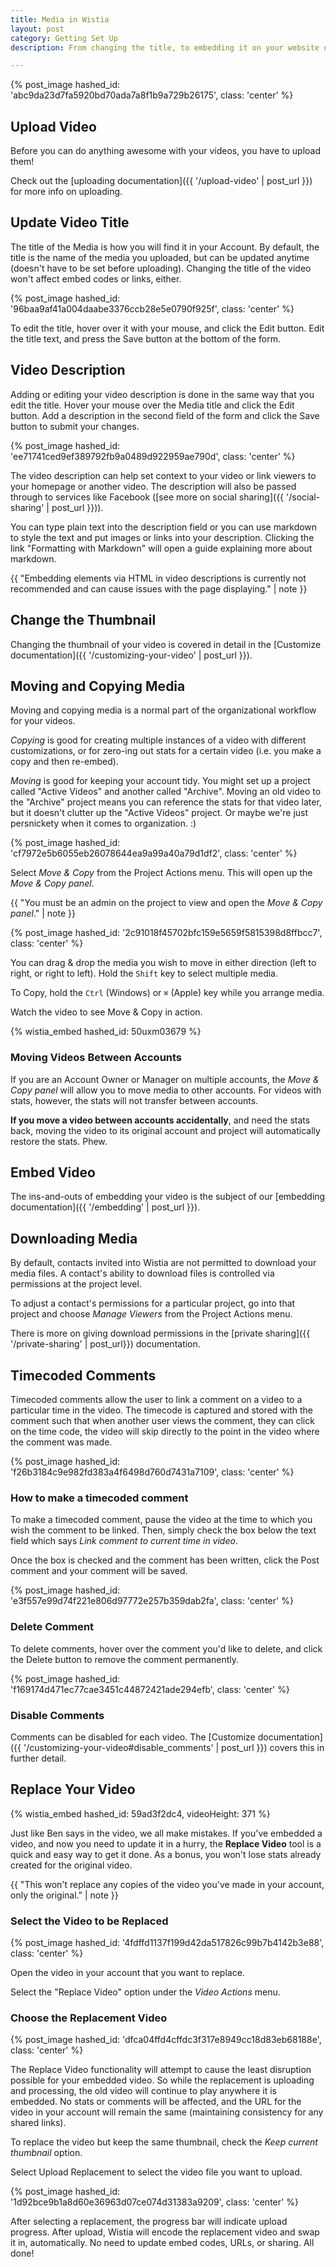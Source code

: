 ```yaml
---
title: Media in Wistia
layout: post
category: Getting Set Up
description: From changing the title, to embedding it on your website or blog, learn all the functionality for uploaded media here.

---
```


{% post_image hashed_id: 'abc9da23d7fa5920bd70ada7a8f1b9a729b26175', class: 'center' %}

## Upload Video

Before you can do anything awesome with your videos, you have to upload them! 

Check out the [uploading documentation]({{ '/upload-video' | post_url }}) for
more info on uploading.

## Update Video Title

The title of the Media is how you will find it in your Account.  By default,
the title is the name of the media you uploaded, but can be updated anytime 
(doesn't have to be set before uploading). Changing the title of the video won't
affect embed codes or links, either.

{% post_image hashed_id: '96baa9af41a004daabe3376ccb28e5e0790f925f', class: 'center' %}

To edit the title, hover over it with your mouse, and click the 
Edit button. Edit the title text, and press the Save button at the bottom of the form.

## Video Description

Adding or editing your video description is done in the same way that you edit the title.
Hover your mouse over the Media title and click the Edit button. Add a description 
in the second field of the form and click the Save button to submit your changes.

{% post_image hashed_id: 'ee71741ced9ef389792fb9a0489d922959ae790d', class: 'center' %}

The video description can help set context to your video or link viewers to your homepage or another video. 
The description will also be passed through to services 
like Facebook ([see more on social sharing]({{ '/social-sharing' | post_url }})).

You can type plain text into the description field or you can use markdown to style the text and put 
images or links into your description. Clicking the link "Formatting with Markdown" 
will open a guide explaining more about markdown. 

{{ "Embedding elements via HTML in video descriptions is currently not recommended and can cause issues with the page displaying." | note }} 

## Change the Thumbnail

Changing the thumbnail of your video is covered in detail in the [Customize documentation]({{ '/customizing-your-video' | post_url }}).

## Moving and Copying Media

Moving and copying media is a normal part of the organizational workflow for
your videos.

*Copying* is good for creating multiple instances of a video with different
customizations, or for zero-ing out stats for a certain video (i.e. you make a
copy and then re-embed).

*Moving* is good for keeping your account tidy. You might set up a project
called "Active Videos" and another called "Archive". Moving an old video to the
"Archive" project means you can reference the stats for that video later, but
it doesn't clutter up the "Active Videos" project. Or maybe we're just
persnickety when it comes to organization. :)

{% post_image hashed_id: 'cf7972e5b6055eb26078644ea9a99a40a79d1df2', class: 'center' %}

Select *Move & Copy* from the <span class="action_menu">Project Actions</span>
menu. This will open up the *Move & Copy panel*.

{{ "You must be an admin on the project to view and open the *Move & Copy panel*." | note }}

{% post_image hashed_id: '2c91018f45702bfc159e5659f5815398d8ffbcc7', class: 'center' %}

You can drag & drop the media you wish to move in either direction (left to
right, or right to left). Hold the `Shift` key to select multiple media.

To Copy, hold the `Ctrl` (Windows) or `⌘` (Apple) key while you arrange media.

Watch the video to see Move & Copy in action.

{% wistia_embed hashed_id: 50uxm03679 %}

### Moving Videos Between Accounts

If you are an Account Owner or Manager on multiple accounts, the *Move & Copy panel* will allow
you to move media to other accounts. For videos with stats, however, the stats
will not transfer between accounts.

**If you move a video between accounts accidentally**, and need the stats back,
moving the video to its original account and project will automatically
restore the stats. Phew.

## Embed Video

The ins-and-outs of embedding your video is the subject of our 
[embedding documentation]({{ '/embedding' | post_url }}).

## Downloading Media 

By default, contacts invited into Wistia are not permitted to download your
media files. A contact's ability to download files is controlled via 
permissions at the project level. 

To adjust a contact's permissions for a particular project, go into that 
project and choose *Manage Viewers* from the
<span class="action_menu">Project Actions</span> menu.

There is more on giving download permissions in the [private sharing]({{ '/private-sharing' | post_url}})
documentation.

## Timecoded Comments

Timecoded comments allow the user to link a comment on a video to a particular 
time in the video.  The timecode is captured and stored with the comment such 
that when another user views the comment, they can click on the time code, the 
video will skip directly to the point in the video where the comment was made.

{% post_image hashed_id: 'f26b3184c9e982fd383a4f6498d760d7431a7109', class: 'center' %}

### How to make a timecoded comment

To make a timecoded comment, pause the video at the time to which you wish the 
comment to be linked.  Then, simply check the box below the text field 
which says *Link comment to current time in video*.

Once the box is checked and the comment has been written, click the 
<span class="faux_button">Post comment</span> and your comment will be saved.

{% post_image hashed_id: 'e3f557e99d74f221e806d97772e257b359dab2fa', class: 'center' %}

### Delete Comment

To delete comments, hover over the comment you'd like to delete, and click
the Delete button to remove the comment permanently.

{% post_image hashed_id: 'f169174d471ec77cae3451c44872421ade294efb', class: 'center' %}

### Disable Comments

Comments can be disabled for each video. The [Customize documentation]({{ '/customizing-your-video#disable_comments' | post_url }}) 
covers this in further detail.

## Replace Your Video

{% wistia_embed hashed_id: 59ad3f2dc4, videoHeight: 371 %}

Just like Ben says in the video, we all make mistakes.  If you've embedded a
video, and now you need to update it in a hurry, the **Replace Video** tool is
a quick and easy way to get it done.  As a bonus, you won't lose stats already
created for the original video.

{{ "This won't replace any copies of the video you've made in your account, only the original." | note }}

### Select the Video to be Replaced

{% post_image hashed_id: '4fdffd1137f199d42da517826c99b7b4142b3e88', class: 'center' %}

Open the video in your account that you want to replace.

Select the "Replace Video" option under the *Video Actions* menu.


### Choose the Replacement Video 

{% post_image hashed_id: 'dfca04ffd4cffdc3f317e8949cc18d83eb68188e', class: 'center' %}

The Replace Video functionality will attempt to cause the least disruption
possible for your embedded video. So while the replacement is uploading and
processing, the old video will continue to play anywhere it is embedded. No
stats or comments will be affected, and the URL for the video in your account
will remain the same (maintaining consistency for any shared links).

To replace the video but keep the same thumbnail, check the *Keep current
thumbnail* option.

Select <span class='faux_button'>Upload Replacement</span> to select the video
file you want to upload.

{% post_image hashed_id: '1d92bce9b1a8d60e36963d07ce074d31383a9209', class: 'center' %}

After selecting a replacement, the progress bar will indicate upload progress. 
After upload, Wistia will encode the replacement video and swap it in,
automatically. No need to update embed codes, URLs, or sharing. All done!
